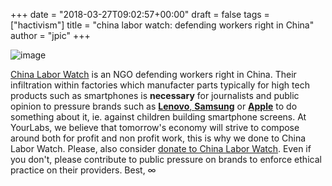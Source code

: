 +++
date = "2018-03-27T09:02:57+00:00"
draft = false
tags = ["hactivism"]
title = "china labor watch: defending workers right in China"
author = "jpic"
+++

![image](/img/2018-03-27-china-labor-watch-is-an-ngo-defending-workers/0830120726209812e5889fa9fd5008fe62bf5192cd2d01926aeccff0c51263f0.png)

[China Labor Watch](http://www.chinalaborwatch.org/) is an NGO defending workers right in China. Their infiltration within factories which manufacter parts typically for high tech products such as smartphones is **necessary** for journalists and public opinion to pressure brands such as [**Lenovo**, **Samsung**](http://www.chinalaborwatch.org/newscast/348) or [**Apple**](http://www.chinalaborwatch.org/report/120) to do something about it, ie. against children building smartphone screens. At YourLabs, we believe that tomorrow's economy will strive to compose around both for profit and non profit work, this is why we done to China Labor Watch. Please, also consider [donate to China Labor Watch](chinalaborwatch.org/donate.aspx). Even if you don't, please contribute to public pressure on brands to enforce ethical practice on their providers. Best, ∞
